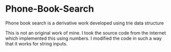 # Phone-Book-Search
Phone book search is a derivative work developed using trie data structure

This is not an original work of mine. I took the source code from the internet which implemented this using numbers.
I modified the code in such a way that it works for string inputs.
